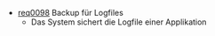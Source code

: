 * [req0098](https://github.com/DomainDrivenArchitecture/ddaRequirement/blob/master/en/requirements/req0098.md) Backup für Logfiles
    * Das System sichert die Logfile einer Applikation
